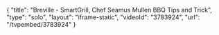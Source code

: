 {
    "title": "Breville - SmartGrill, Chef Seamus Mullen BBQ Tips and Trick",
    "type": "solo",
    "layout": "iframe-static",
    "videoId": "3783924",
    "url": "\/tvpembed\/3783924"
}